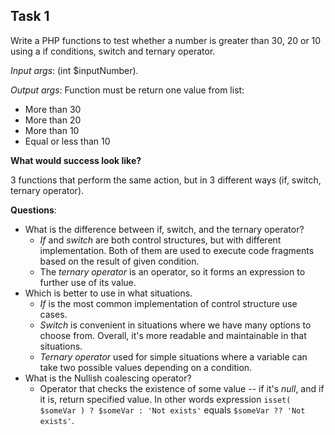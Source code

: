 ## **Task 1**

Write a PHP functions to test whether a number is greater than 30, 20 or 10 using a if conditions, switch and ternary operator.

*Input args*: (int $inputNumber).

*Output args*: Function must be return one value from list:

- More than 30
- More than 20
- More than 10
- Equal or less than 10

**What would success look like?**

3 functions that perform the same action, but in 3 different ways (if, switch, ternary operator).

**Questions**: 

- What is the difference between if, switch, and the ternary operator? 
  - *If* and *switch* are both control structures, but with different implementation. Both of them are used to execute code fragments based on the result of given condition. 
  - The *ternary operator* is an operator, so it forms an expression to further use of its value.
- Which is better to use in what situations.
  - *If* is the most common implementation of control structure use cases. 
  - *Switch* is convenient in situations where we have many options to choose from. Overall, it's more readable and maintainable in that situations.
  - *Ternary operator* used for simple situations where a variable can take two possible values depending on a condition.
- What is the Nullish coalescing operator?
  - Operator that checks the existence of some value -- if it's *null*, and if it is, return specified value. In other words expression `isset( $someVar ) ? $someVar : 'Not exists'` equals `$someVar ?? 'Not exists'`.